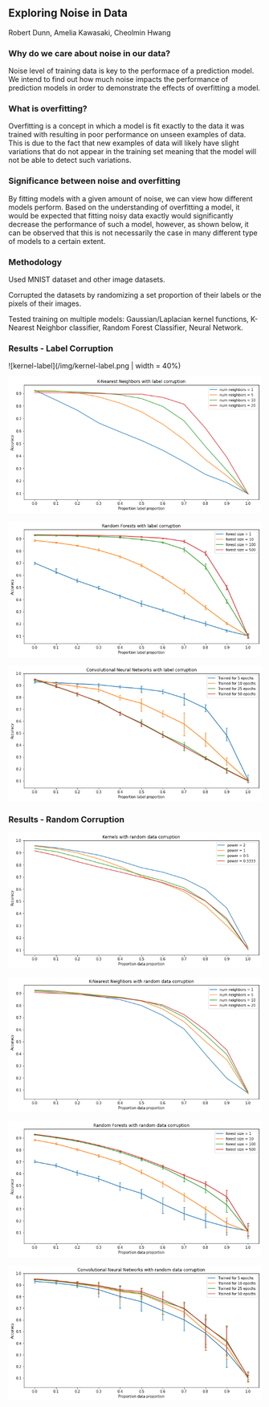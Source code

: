 ## Exploring Noise in Data

Robert Dunn, Amelia Kawasaki, Cheolmin Hwang

### Why do we care about noise in our data?

Noise level of training data is key to the performace of a prediction model. We intend to find out how much noise impacts the performance of prediction models in order to demonstrate the effects of overfitting a model.

### What is overfitting?

Overfitting is a concept in which a model is fit exactly to the data it was trained with resulting in poor performance on unseen examples of data. This is due to the fact that new examples of data will likely have slight variations that do not appear in the training set meaning that the model will not be able to detect such variations.

### Significance between noise and overfitting

By fitting models with a given amount of noise, we can view how different models perform. Based on the understanding of overfitting a model, it would be expected that fitting noisy data exactly would significantly decrease the performance of such a model, however, as shown below, it can be observed that this is not necessarily the case in many different type of models to a certain extent.

### Methodology

Used MNIST dataset and other image datasets.

Corrupted the datasets by randomizing a set proportion of their labels or the pixels of their images.

Tested training on multiple models: Gaussian/Laplacian kernel functions, K-Nearest Neighbor classifier, Random Forest Classifier, Neural Network.

### Results - Label Corruption

![kernel-label](/img/kernel-label.png | width = 40%)

![knn-label](/img/knn-label.png)

![forest-label](/img/forest-label.png)

![net-label](/img/net-label.png)

### Results - Random Corruption

![kernel-random](/img/kernel-random.png)

![knn-random](/img/knn-random.png)

![forest-random](/img/forest-random.png)

![net-random](/img/net-random.png)
